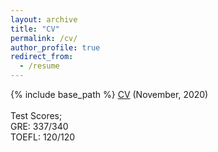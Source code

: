 ```yaml
---
layout: archive
title: "CV"
permalink: /cv/
author_profile: true
redirect_from:
  - /resume
---
```


{% include base_path %}
<a href="https://dimplekochar.github.io/files/CV_Dimple_Kochar.pdf">CV</a> (November, 2020) <br>
<br>
Test Scores; <br>
GRE: 337/340 <br>
TOEFL: 120/120

 
